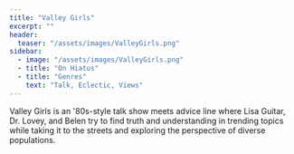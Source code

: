 ```yaml
---
title: "Valley Girls"
excerpt: ""
header:
  teaser: "/assets/images/ValleyGirls.png"
sidebar:
  - image: "/assets/images/ValleyGirls.png"
  - title: "On Hiatus"
  - title: "Genres"
    text: "Talk, Eclectic, Views"
---
```


Valley Girls is an '80s-style talk show meets advice line where Lisa Guitar, Dr. Lovey, and Belen try to find truth and understanding in trending topics while taking it to the streets and exploring the perspective of diverse populations.
